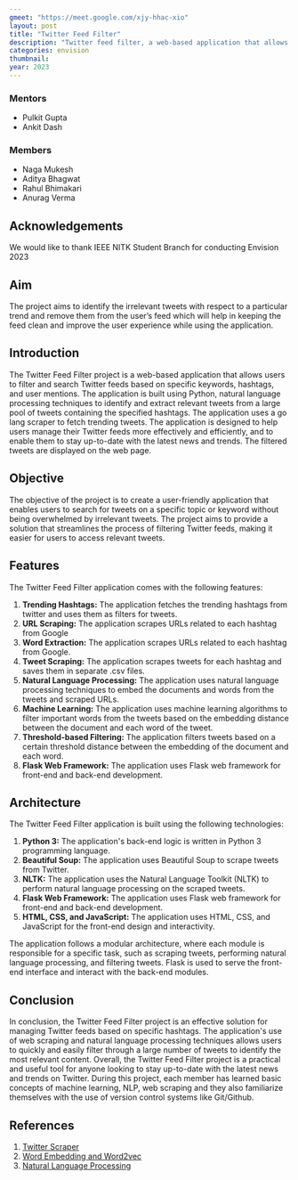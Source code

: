 ```yaml
---
gmeet: "https://meet.google.com/xjy-hhac-xio"
layout: post
title: "Twitter Feed Filter"
description: "Twitter feed filter, a web-based application that allows users to filter irrelevant tweets making their feed clean which in turn improves the user experience while using the application."
categories: envision
thumbnail: 
year: 2023
---
```


### Mentors

- Pulkit Gupta
- Ankit Dash 

### Members

- Naga Mukesh
- Aditya Bhagwat
- Rahul Bhimakari
- Anurag Verma

## Acknowledgements

We would like to thank IEEE NITK Student Branch for conducting Envision 2023

## Aim
The project aims to identify the irrelevant tweets with respect to a particular trend and remove them from the user’s feed which will help in keeping the feed clean and improve the user experience while using the application.

## Introduction
The Twitter Feed Filter project is a web-based application that allows users to filter and search Twitter feeds based on specific keywords, hashtags, and user mentions. The application is built using Python, natural language processing techniques to identify and extract relevant tweets from a large pool of tweets containing the specified hashtags. The application uses a go lang scraper to fetch trending tweets. The application is designed to help users manage their Twitter feeds more effectively and efficiently, and to enable them to stay up-to-date with the latest news and trends. The filtered tweets are displayed on the web page.

## Objective
The objective of the project is to create a user-friendly application that enables users to search for tweets on a specific topic or keyword without being overwhelmed by irrelevant tweets. The project aims to provide a solution that streamlines the process of filtering Twitter feeds, making it easier for users to access relevant tweets.

## Features
The Twitter Feed Filter application comes with the following features:
1. **Trending Hashtags:** The application fetches the trending hashtags from twitter and uses them as filters for tweets.
2. **URL Scraping:** The application scrapes URLs related to each hashtag from Google
3. **Word Extraction:** The application scrapes URLs related to each hashtag from Google.
4. **Tweet Scraping:** The application scrapes tweets for each hashtag and saves them in separate .csv files.
5. **Natural Language Processing:** The application uses natural language processing techniques to embed the documents and words from the tweets and scraped URLs.
6. **Machine Learning:** The application uses machine learning algorithms to filter important words from the tweets based on the embedding distance between the document and each word of the tweet.
7. **Threshold-based Filtering:** The application filters tweets based on a certain threshold distance between the embedding of the document and each word.
8. **Flask Web Framework:** The application uses Flask web framework for front-end and back-end development.

## Architecture
The Twitter Feed Filter application is built using the following technologies:

1. **Python 3:** The application's back-end logic is written in Python 3 programming language.
2. **Beautiful Soup:** The application uses Beautiful Soup to scrape tweets from Twitter.
3. **NLTK:** The application uses the Natural Language Toolkit (NLTK) to perform natural language processing on the scraped tweets.
4. **Flask Web Framework:** The application uses Flask web framework for front-end and back-end development.
5. **HTML, CSS, and JavaScript:** The application uses HTML, CSS, and JavaScript for the front-end design and interactivity.

The application follows a modular architecture, where each module is responsible for a specific task, such as scraping tweets, performing natural language processing, and filtering tweets. Flask is used to serve the front-end interface and interact with the back-end modules.



## Conclusion

In conclusion, the Twitter Feed Filter project is an effective solution for managing Twitter feeds based on specific hashtags. The application's use of web scraping and natural language processing techniques allows users to quickly and easily filter through a large number of tweets to identify the most relevant content. Overall, the Twitter Feed Filter project is a practical and useful tool for anyone looking to stay up-to-date with the latest news and trends on Twitter.
During this project, each member has learned basic concepts of machine learning, NLP, web scraping and they also familiarize themselves with the use of version control systems like Git/Github.

## References

1. [Twitter Scraper](https://github.com/n0madic/twitter-scraper)
2. [Word Embedding and Word2vec](https://towardsdatascience.com/introduction-to-word-embedding-and-word2vec-652d0c2060fa)
3. [Natural Language Processing](https://youtube.com/playlist?list=PLZoTAELRMXVNNrHSKv36Lr3_156yCo6Nn)